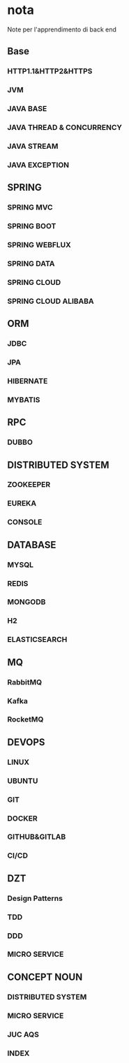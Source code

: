 # nota

Note per l'apprendimento di back end

## Base
### HTTP1.1&HTTP2&HTTPS
### JVM 
### JAVA BASE
### JAVA THREAD & CONCURRENCY
### JAVA STREAM
### JAVA EXCEPTION

## SPRING
### SPRING MVC
### SPRING BOOT
### SPRING WEBFLUX
### SPRING DATA
### SPRING CLOUD
### SPRING CLOUD ALIBABA

## ORM
### JDBC
### JPA
### HIBERNATE
### MYBATIS

## RPC
### DUBBO

## DISTRIBUTED SYSTEM
### ZOOKEEPER
### EUREKA
### CONSOLE

## DATABASE
### MYSQL
### REDIS
### MONGODB
### H2
### ELASTICSEARCH

## MQ
### RabbitMQ
### Kafka
### RocketMQ

## DEVOPS
### LINUX
### UBUNTU
### GIT
### DOCKER
### GITHUB&GITLAB
### CI/CD
 
## DZT
### Design Patterns
### TDD
### DDD
### MICRO SERVICE

## CONCEPT NOUN
### DISTRIBUTED SYSTEM
### MICRO SERVICE
### JUC AQS
### INDEX
